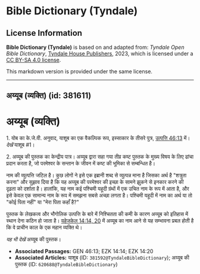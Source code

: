 # Bible Dictionary (Tyndale)

## License Information

**Bible Dictionary (Tyndale)** is based on and adapted from: _Tyndale Open Bible Dictionary_, [Tyndale House Publishers](https://tyndaleopenresources.com/), 2023, which is licensed under a [CC BY-SA 4.0 license](https://creativecommons.org/licenses/by-sa/4.0/legalcode.en).

This markdown version is provided under the same license.



--------------------------------

## अय्यूब (व्यक्ति) (id: 381611)

अय्यूब (व्यक्ति)
================

1\. योब का के.जे.वी. अनुवाद, याशूब का एक वैकल्पिक रूप, इस्साकार के तीसरे पुत्र, [उत्पत्ति 46:13](https://ref.ly/Gen46:13) में। *देखें* याशूब \#1।

2\. अय्यूब की पुस्तक का केन्द्रीय पात्र। अय्यूब द्वारा सहा गया तीव्र कष्ट पुस्तक के मुख्य विषय के लिए ढांचा प्रदान करता है, जो परमेश्वर के सन्तान के जीवन में कष्ट की भूमिका से सम्बन्धित है।

नाम की व्युत्पत्ति जटिल है। कुछ लोगों ने इसे एक इब्रानी शब्द से व्युत्पन्न माना है जिसका अर्थ है "शत्रुता करना" और सुझाव दिया है कि यह अय्यूब की परमेश्वर की इच्छा के सामने झुकने से इनकार करने की दृढ़ता को दर्शाता है। हालांकि, यह नाम कई पश्चिमी यहूदी ग्रंथों में एक उचित नाम के रूप में आता है, और इसे केवल एक सामान्य नाम के रूप में समझना सबसे अच्छा लगता है। पश्चिमी यहूदी में नाम का अर्थ या तो "कोई पिता नहीं" या "मेरा पिता कहाँ है?" 

पुस्तक के लेखकत्व और भौगोलिक उत्पत्ति के बारे में निश्चितता की कमी के कारण अय्यूब को इतिहास में स्थान देना कठिन हो जाता है। [यहेजकेल 14:14, 20](https://ref.ly/Ezek14:14,Ezek14:20) में अय्यूब का नाम आने से यह सम्भावना प्रबल होती है कि वे प्राचीन काल के एक महान व्यक्ति थे।

*यह भी देखें* अय्यूब की पुस्तक।

* **Associated Passages:** GEN 46:13; EZK 14:14; EZK 14:20
* **Associated Articles:** याशूब (ID: `381592@TyndaleBibleDictionary`); अय्यूब की पुस्तक (ID: `620688@TyndaleBibleDictionary`)

